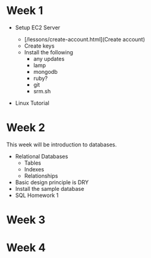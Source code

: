 # Week 1

* Setup EC2 Server
	* [/lessons/create-account.html](Create account)
	* Create keys
	* Install the following
		* any updates
		* lamp
		* mongodb
		* ruby?
		* git
		* srm.sh

* Linux Tutorial
	

# Week 2

This week will be introduction to databases.

* Relational Databases
	* Tables
	* Indexes
	* Relationships
* Basic design principle is DRY
* Install the sample database
* SQL Homework 1

# Week 3

# Week 4